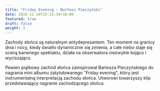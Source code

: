 ```yaml
---
title: "Friday Evening - Bartosz Pieczyński"
date: 2018-11-28T15:15:34+10:00
featured: true
draft: false
weight: 3
---
```

Zachody słońca są naturalnym antydepresantem. Ten moment na granicy dnia i nocy, kiedy światło dynamicznie się zmienia, a całe niebo staje się sceną barwnego spektaklu, działa na obserwatora niezwykle kojąco i wyciszająco.

Pewien piątkowy zachód słońca zainspirował Bartosza Pieczyńskiego do nagrania mini albumu zatytułowanego "Friday evening", który jest instrumentalną interpretacją zachodu słońca. Utworowi towarzyszy klip przedstawiający nagranie zachodzącego słońca.